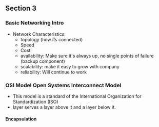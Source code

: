 ## Section 3

### Basic Networking Intro

- Network Characteristics:
    - topology (how its connected)
    - Speed
    - Cost
    - availability: Make sure it's always up, no single points of failure (backup component)
    - scalability: make it easy to grow with company
    - reliability: Will continue to work

### OSI Model Open Systems Interconnect Model

- This model is a standard of the International Organization for Standardization (ISO)
- layer serves a layer above it and a layer below it.

#### Encapsulation